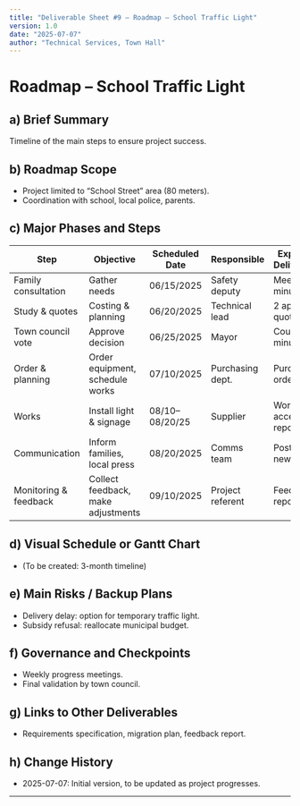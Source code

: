 ```yaml
---
title: "Deliverable Sheet #9 – Roadmap – School Traffic Light"
version: 1.0
date: "2025-07-07"
author: "Technical Services, Town Hall"
---
```


# Roadmap – School Traffic Light

## a) Brief Summary

Timeline of the main steps to ensure project success.

## b) Roadmap Scope

- Project limited to “School Street” area (80 meters).
- Coordination with school, local police, parents.

## c) Major Phases and Steps

| Step                  | Objective                          | Scheduled Date | Responsible      | Expected Deliverable   |
| --------------------- | ---------------------------------- | -------------- | ---------------- | ---------------------- |
| Family consultation   | Gather needs                       | 06/15/2025     | Safety deputy    | Meeting minutes        |
| Study & quotes        | Costing & planning                 | 06/20/2025     | Technical lead   | 2 approved quotes      |
| Town council vote     | Approve decision                   | 06/25/2025     | Mayor            | Council minutes        |
| Order & planning      | Order equipment, schedule works    | 07/10/2025     | Purchasing dept. | Purchase order         |
| Works                 | Install light & signage            | 08/10–08/20/25 | Supplier         | Work acceptance report |
| Communication         | Inform families, local press       | 08/20/2025     | Comms team       | Poster, newsletter     |
| Monitoring & feedback | Collect feedback, make adjustments | 09/10/2025     | Project referent | Feedback report        |

## d) Visual Schedule or Gantt Chart

- (To be created: 3-month timeline)

## e) Main Risks / Backup Plans

- Delivery delay: option for temporary traffic light.
- Subsidy refusal: reallocate municipal budget.

## f) Governance and Checkpoints

- Weekly progress meetings.
- Final validation by town council.

## g) Links to Other Deliverables

- Requirements specification, migration plan, feedback report.

## h) Change History

- 2025-07-07: Initial version, to be updated as project progresses.

---

